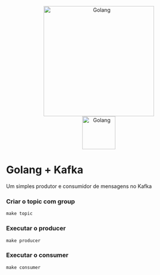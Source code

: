 <div align="center">
    <img style="display: block; margin: auto;"  alt="Golang" src="https://user-images.githubusercontent.com/6461792/164358116-24d740a5-0f63-4150-8358-7f03c4aa8df5.svg" width="300"/>
    <img style="display: block; margin: auto;"  alt="Golang" src="https://user-images.githubusercontent.com/6461792/164358161-41b9f0d5-ac71-459d-bdd6-f6af7c23a511.svg" width="90"/>
</div>

# Golang + Kafka

Um simples produtor e consumidor de mensagens no Kafka

### Criar o topic com group
```shell
make topic
```

### Executar o producer
```shell
make producer
```


### Executar o consumer
```shell
make consumer
```